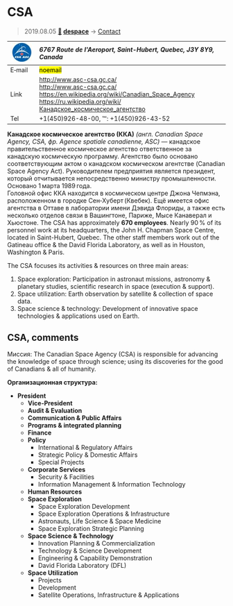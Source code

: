 # CSA
> 2019.08.05 **[🚀](../index/index.md) [despace](index.md)** → [Contact](contact.md)

|[![](f/contact/c/csa_logo1_thumb.jpg)](f/contact/c/csa_logo1.png)|*6767 Route de l'Aeroport, Saint-Hubert, Quebec, J3Y 8Y9, Canada*|
|:--|:--|
|E‑mail| <mark>noemail</mark> |
|Link| <http://www.asc-csa.gc.ca/><br> <http://www.asc-csa.gc.ca/><br> <https://en.wikipedia.org/wiki/Canadian_Space_Agency><br> <https://ru.wikipedia.org/wiki/Канадское_космическое_агентство> |
|Tel| +1(450)926-48-00, ℻: +1(450)926-43-52 |

**Канадское космическое агентство (ККА)** *(англ. Canadian Space Agency, CSA, фр. Agence spatiale canadienne, ASC)* — канадское правительственное космическое агентство ответственное за канадскую космическую программу. Агентство было основано соответствующим актом о канадском космическом агентстве (Canadian Space Agency Act). Руководителем предприятия является президент, который отчитывается непосредственно министру промышленности. Основано 1 марта 1989 года.  
Головной офис ККА находится в космическом центре Джона Чепмэна, расположенном в городке Сен‑Хуберт (Квебек). Ещё имеется офис агентства в Оттаве в лаборатории имени Дэвида Флориды, а также есть несколько отделов связи в Вашингтоне, Париже, Мысе Канаверал и Хьюстоне. The CSA has approximately **670 employees**. Nearly 90 % of its personnel work at its headquarters, the John H. Chapman Space Centre, located in Saint-Hubert, Quebec. The other staff members work out of the Gatineau office & the David Florida Laboratory, as well as in Houston, Washington & Paris.  

The CSA focuses its activities & resources on three main areas:

   1. Space exploration: Participation in astronaut missions, astronomy & planetary studies, scientific research in space (execution & support).
   1. Space utilization: Earth observation by satellite & collection of space data.
   1. Space science & technology: Development of innovative space technologies & applications used on Earth.



<p style="page-break-after:always"> </p>

## CSA, comments

Миссия: The Canadian Space Agency (CSA) is responsible for advancing the knowledge of space through science; using its discoveries for the good of Canadians & all of humanity.

**Организационная структура:**

   - **President**
      - **Vice-President**
      - **Audit & Evaluation**
      - **Communication & Public Affairs**
      - **Programs & integrated planning**
      - **Finance**
      - **Policy**
         - International & Regulatory Affairs
         - Strategic Policy & Domestic Affairs
         - Special Projects
      - **Corporate Services**
         - Security & Facilities
         - Information Management & Information Technology
      - **Human Resources**
      - **Space Exploration**
         - Space Exploration Development
         - Space Exploration Operations & Infrastructure
         - Astronauts, Life Science & Space Medicine
         - Space Exploration Strategic Planning
      - **Space Science & Technology**
         - Innovation Planning & Commercialization
         - Technology & Science Development
         - Engineering & Capability Demonstration
         - David Florida Laboratory (DFL)
      - **Space Utilization**
         - Projects
         - Development
         - Satellite Operations, Infrastructure & Applications
